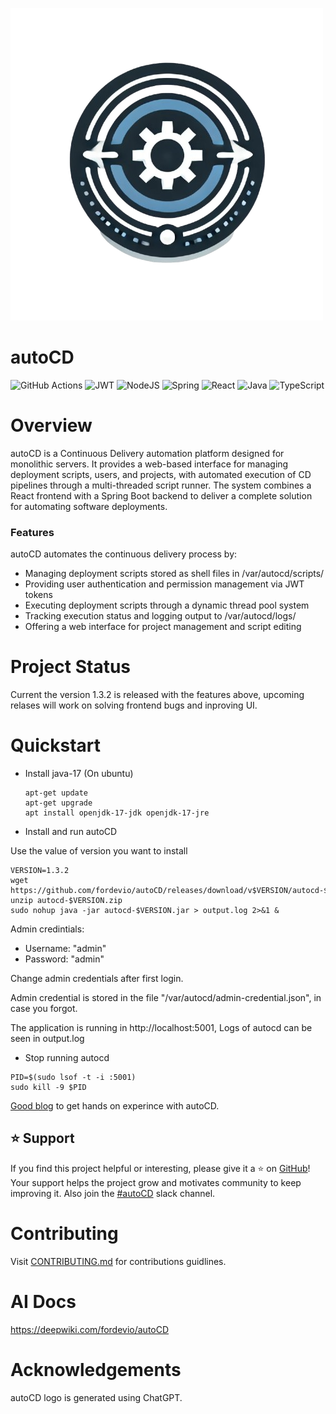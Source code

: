 ![Logo](assets/autocd-logo.png)

# autoCD

![GitHub Actions](https://img.shields.io/badge/github%20actions-%232671E5.svg?style=for-the-badge&logo=githubactions&logoColor=white)
![JWT](https://img.shields.io/badge/JWT-black?style=for-the-badge&logo=JSON%20web%20tokens)
![NodeJS](https://img.shields.io/badge/node.js-6DA55F?style=for-the-badge&logo=node.js&logoColor=white)
![Spring](https://img.shields.io/badge/spring-%236DB33F.svg?style=for-the-badge&logo=spring&logoColor=white)
![React](https://img.shields.io/badge/react-%2320232a.svg?style=for-the-badge&logo=react&logoColor=%2361DAFB)
![Java](https://img.shields.io/badge/java-%23ED8B00.svg?style=for-the-badge&logo=openjdk&logoColor=white)
![TypeScript](https://img.shields.io/badge/typescript-%23007ACC.svg?style=for-the-badge&logo=typescript&logoColor=white)

# Overview

autoCD is a Continuous Delivery automation platform designed for monolithic servers. It provides a web-based interface for managing deployment scripts, users, and projects, with automated execution of CD pipelines through a multi-threaded script runner. The system combines a React frontend with a Spring Boot backend to deliver a complete solution for automating software deployments.

### Features

autoCD automates the continuous delivery process by:

* Managing deployment scripts stored as shell files in /var/autocd/scripts/
* Providing user authentication and permission management via JWT tokens
* Executing deployment scripts through a dynamic thread pool system
* Tracking execution status and logging output to /var/autocd/logs/
* Offering a web interface for project management and script editing


# Project Status

Current the version 1.3.2 is released with the features above, upcoming relases will work on solving frontend bugs and inproving UI.

 # Quickstart

 - Install java-17
   (On ubuntu)

   ```
   apt-get update
   apt-get upgrade
   apt install openjdk-17-jdk openjdk-17-jre
   ```

- Install and run autoCD

Use the value of version you want to install


```
VERSION=1.3.2
wget https://github.com/fordevio/autoCD/releases/download/v$VERSION/autocd-$VERSION.zip
unzip autocd-$VERSION.zip
sudo nohup java -jar autocd-$VERSION.jar > output.log 2>&1 &
```
Admin credintials:
- Username: "admin"
- Password: "admin"

Change admin credentials after first login.

Admin credential is stored in the file "/var/autocd/admin-credential.json", in case you forgot. 

The application is running in http://localhost:5001, Logs of autocd can be seen in output.log

- Stop running autocd

```
PID=$(sudo lsof -t -i :5001)
sudo kill -9 $PID
```

[Good blog](https://medium.com/@fordev951/automating-cd-with-autocd-44adc1bad222)  to get hands on experince with autoCD.

## ⭐️ Support

If you find this project helpful or interesting, please give it a ⭐️ on [GitHub](https://github.com/fordevio/autoCD)! Your support helps the project grow and motivates community to keep improving it.
Also join the [#autoCD](https://fordev-io.slack.com/archives/C086UJZ4658) slack channel.

# Contributing

Visit [CONTRIBUTING.md](./docs/CONTRIBUTING.md) for contributions guidlines. 

# AI Docs

https://deepwiki.com/fordevio/autoCD

# Acknowledgements

autoCD logo is generated using ChatGPT.